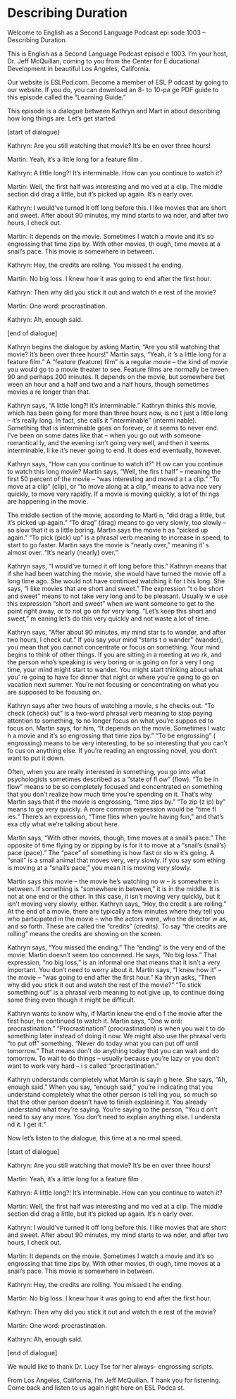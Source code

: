 # Describing Duration

Welcome to English as a Second Language Podcast epi sode 1003 – Describing Duration.  

This is English as a Second Language Podcast episod e 1003. I’m your host, Dr. Jeff McQuillan, coming to you from the Center for E ducational Development in beautiful Los Angeles, California.  

Our website is ESLPod.com. Become a member of ESL P odcast by going to our website. If you do, you can download an 8- to 10-pa ge PDF guide to this episode called the “Learning Guide.”  

This episode is a dialogue between Kathryn and Mart in about describing how long things are. Let’s get started. 

[start of dialogue] 

Kathryn: Are you still watching that movie? It’s be en over three hours! 

Martin: Yeah, it’s a little long for a feature film .  

Kathryn: A little long?! It’s interminable. How can  you continue to watch it? 

Martin: Well, the first half was interesting and mo ved at a clip. The middle section did drag a little, but it’s picked up again. It’s n early over. 

Kathryn: I would’ve turned it off long before this.  I like movies that are short and sweet. After about 90 minutes, my mind starts to wa nder, and after two hours, I check out. 

Martin: It depends on the movie. Sometimes I watch a movie and it’s so engrossing that time zips by. With other movies, th ough, time moves at a snail’s pace. This movie is somewhere in between. 

Kathryn: Hey, the credits are rolling. You missed t he ending.  

Martin: No big loss. I knew how it was going to end  after the first hour. 

Kathryn: Then why did you stick it out and watch th e rest of the movie? 

Martin: One word: procrastination.  

 Kathryn: Ah, enough said. 

[end of dialogue] 

Kathryn begins the dialogue by asking Martin, “Are you still watching that movie? It’s been over three hours!” Martin says, “Yeah, it ’s a little long for a feature film.” A “feature (feature) film” is a regular movie – the  kind of movie you would go to a movie theater to see. Feature films are normally be tween 90 and perhaps 200 minutes. It depends on the movie, but somewhere bet ween an hour and a half and two and a half hours, though sometimes movies a re longer than that.  

Kathryn says, “A little long?! It’s interminable.” Kathryn thinks this movie, which has been going for more than three hours now, is no t just a little long – it’s really long. In fact, she calls it “interminable” (intermi nable). Something that is interminable goes on forever, or it seems to never end. I’ve been on some dates like that – when you go out with someone romantical ly, and the evening isn’t going very well, and then it seems interminable, li ke it’s never going to end. It does end eventually, however.  

Kathryn says, “How can you continue to watch it?” H ow can you continue to watch this long movie? Martin says, “Well, the firs t half” – meaning the first 50 percent of the movie – “was interesting and moved a t a clip.” “To move at a clip” (clip), or “to move along at a clip,” means to adva nce very quickly, to move very rapidly. If a movie is moving quickly, a lot of thi ngs are happening in the movie.  

The middle section of the movie, according to Marti n, “did drag a little, but it’s picked up again.” “To drag” (drag) means to go very  slowly, too slowly – so slow that it is a little boring. Martin says the movie h as “picked up again.” “To pick (pick) up” is a phrasal verb meaning to increase in  speed, to start to go faster. Martin says the movie is “nearly over,” meaning it’ s almost over. “It’s nearly (nearly) over.”  

Kathryn says, “I would’ve turned it off long before  this.” Kathryn means that if she had been watching the movie, she would have turned the movie off a long time ago. She would not have continued watching it for t his long. She says, “I like movies that are short and sweet.” The expression “t o be short and sweet” means to not take very long and to be pleasant. Usually w e use this expression “short and sweet” when we want someone to get to the point  right away, or to not go on for very long. “Let’s keep this short and sweet,” m eaning let’s do this very quickly and not waste a lot of time.  

Kathryn says, “After about 90 minutes, my mind star ts to wander, and after two hours, I check out.” If you say your mind “starts t o wander” (wander), you mean that you cannot concentrate or focus on something. Your mind begins to think of other things. If you are sitting in a meeting at wo rk, and the person who’s speaking is very boring or is going on for a very l ong time, your mind might start to wander. You might start thinking about what you’ re going to have for dinner that night or where you’re going to go on vacation next summer. You’re not focusing or concentrating on what you are supposed to be focusing on. 

Kathryn says after two hours of watching a movie, s he checks out. “To check (check) out” is a two-word phrasal verb meaning to stop paying attention to something, to no longer focus on what you’re suppos ed to focus on. Martin says, for him, “It depends on the movie. Sometimes I watc h a movie and it’s so engrossing that time zips by.” “To be engrossing” ( engrossing) means to be very interesting, to be so interesting that you can’t fo cus on anything else. If you’re reading an engrossing novel, you don’t want to put it down.  

Often, when you are really interested in something,  you go into what psychologists sometimes described as a “state of fl ow” (flow). “To be in flow” means to be so completely focused and concentrated on something that you don’t realize how much time you’re spending on it. That’s why Martin says that if the movie is engrossing, “time zips by.” “To zip (z ip) by” means to go very quickly. A more common expression would be “time fl ies.” There’s an expression, “Time flies when you’re having fun,” and that’s exa ctly what we’re talking about here.  

Martin says, “With other movies, though, time moves  at a snail’s pace.” The opposite of time flying by or zipping by is for it to move at a “snail’s (snail’s) pace (pace).” The “pace” of something is how fast or slo w it’s going. A “snail” is a small animal that moves very, very slowly. If you say som ething is moving at a “snail’s pace,” you mean it is moving very slowly.  

Martin says this movie – the movie he’s watching no w – is somewhere in between. If something is “somewhere in between,” it  is in the middle. It is not at one end or the other. In this case, it isn’t moving  very quickly, but it isn’t moving very slowly, either. Kathryn says, “Hey, the credit s are rolling.” At the end of a movie, there are typically a few minutes where they  tell you who participated in the movie – who the actors were, who the director w as, and so forth. These are called the “credits” (credits). To say “the credits  are rolling” means the credits are showing on the screen.  

Kathryn says, “You missed the ending.” The “ending”  is the very end of the movie. Martin doesn’t seem too concerned. He says, “No big loss.” That expression, “no big loss,” is an informal one that means that it isn’t a very important. You don’t need to worry about it. Martin  says, “I knew how it” – the movie – “was going to end after the first hour.” Ka thryn asks, “Then why did you stick it out and watch the rest of the movie?” “To stick something out” is a phrasal verb meaning to not give up, to continue doing some thing even though it might be difficult.  

Kathryn wants to know why, if Martin knew the end o f the movie after the first hour, he continued to watch it. Martin says, “One w ord: procrastination.” “Procrastination” (procrastination) is when you wai t to do something later instead of doing it now. We might also use the phrasal verb  “to put off” something. “Never do today what you can put off until tomorrow.” That  means don’t do anything today that you can wait and do tomorrow. To wait to  do things – usually because you’re lazy or you don’t want to work very hard – i s called “procrastination.”  

Kathryn understands completely what Martin is sayin g here. She says, “Ah, enough said.” When you say, “enough said,” you’re i ndicating that you understand completely what the other person is tell ing you, so much so that the other person doesn’t have to finish explaining it. You already understand what they’re saying. You’re saying to the person, “You d on’t need to say any more. You don’t need to explain anything else. I understa nd it. I get it.”  

Now let’s listen to the dialogue, this time at a no rmal speed.  

[start of dialogue] 

Kathryn: Are you still watching that movie? It’s be en over three hours! 

Martin: Yeah, it’s a little long for a feature film .  

Kathryn: A little long?! It’s interminable. How can  you continue to watch it? 

Martin: Well, the first half was interesting and mo ved at a clip. The middle section did drag a little, but it’s picked up again. It’s n early over. 

Kathryn: I would’ve turned it off long before this.  I like movies that are short and sweet. After about 90 minutes, my mind starts to wa nder, and after two hours, I check out. 

Martin: It depends on the movie. Sometimes I watch a movie and it’s so engrossing that time zips by. With other movies, th ough, time moves at a snail’s pace. This movie is somewhere in between. 

Kathryn: Hey, the credits are rolling. You missed t he ending.  

Martin: No big loss. I knew how it was going to end  after the first hour. 

Kathryn: Then why did you stick it out and watch th e rest of the movie? 

Martin: One word: procrastination. 

Kathryn: Ah, enough said. 

[end of dialogue] 

We would like to thank Dr. Lucy Tse for her always- engrossing scripts.  

From Los Angeles, California, I’m Jeff McQuillan. T hank you for listening. Come back and listen to us again right here on ESL Podca st. 

